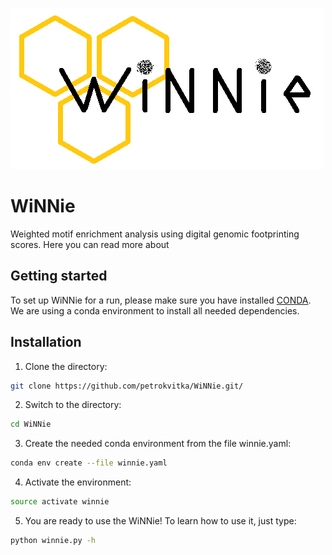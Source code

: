 
![alt text](https://github.com/petrokvitka/WiNNie/blob/master/logo/winnie_logo_white_name.png)

# WiNNie
Weighted motif enrichment analysis using digital genomic footprinting scores. Here you can read more about 

## Getting started
To set up WiNNie for a run, please make sure you have installed [CONDA](https://github.com/conda/conda). We are using a conda environment to install all needed dependencies.

Installation
-------------
1. Clone the directory:
```bash
git clone https://github.com/petrokvitka/WiNNie.git/
```
2. Switch to the directory:
```bash
cd WiNNie
```
3. Create the needed conda environment from the file winnie.yaml:
```bash
conda env create --file winnie.yaml
```
4. Activate the environment:
```bash
source activate winnie
```
5. You are ready to use the WiNNie! To learn how to use it, just type: 
```bash
python winnie.py -h
```

